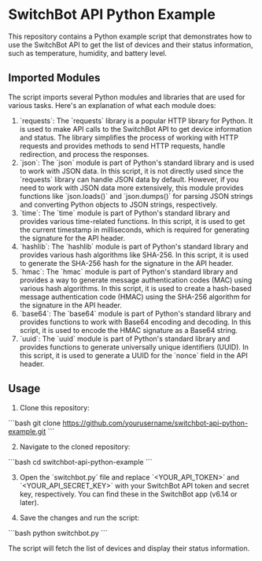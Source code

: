 # SwitchBot API Python Example

This repository contains a Python example script that demonstrates how to use the SwitchBot API to get the list of devices and their status information, such as temperature, humidity, and battery level.

## Imported Modules

The script imports several Python modules and libraries that are used for various tasks. Here's an explanation of what each module does:

1. \`requests\`: The \`requests\` library is a popular HTTP library for Python. It is used to make API calls to the SwitchBot API to get device information and status. The library simplifies the process of working with HTTP requests and provides methods to send HTTP requests, handle redirection, and process the responses.
2. \`json\`: The \`json\` module is part of Python's standard library and is used to work with JSON data. In this script, it is not directly used since the \`requests\` library can handle JSON data by default. However, if you need to work with JSON data more extensively, this module provides functions like \`json.loads()\` and \`json.dumps()\` for parsing JSON strings and converting Python objects to JSON strings, respectively.
3. \`time\`: The \`time\` module is part of Python's standard library and provides various time-related functions. In this script, it is used to get the current timestamp in milliseconds, which is required for generating the signature for the API header.
4. \`hashlib\`: The \`hashlib\` module is part of Python's standard library and provides various hash algorithms like SHA-256. In this script, it is used to generate the SHA-256 hash for the signature in the API header.
5. \`hmac\`: The \`hmac\` module is part of Python's standard library and provides a way to generate message authentication codes (MAC) using various hash algorithms. In this script, it is used to create a hash-based message authentication code (HMAC) using the SHA-256 algorithm for the signature in the API header.
6. \`base64\`: The \`base64\` module is part of Python's standard library and provides functions to work with Base64 encoding and decoding. In this script, it is used to encode the HMAC signature as a Base64 string.
7. \`uuid\`: The \`uuid\` module is part of Python's standard library and provides functions to generate universally unique identifiers (UUID). In this script, it is used to generate a UUID for the \`nonce\` field in the API header.

## Usage

1. Clone this repository:

\`\`\`bash
git clone https://github.com/yourusername/switchbot-api-python-example.git
\`\`\`

2. Navigate to the cloned repository:

\`\`\`bash
cd switchbot-api-python-example
\`\`\`

3. Open the \`switchbot.py\` file and replace \`<YOUR_API_TOKEN>\` and \`<YOUR_API_SECRET_KEY>\` with your SwitchBot API token and secret key, respectively. You can find these in the SwitchBot app (v6.14 or later).

4. Save the changes and run the script:

\`\`\`bash
python switchbot.py
\`\`\`

The script will fetch the list of devices and display their status information.
